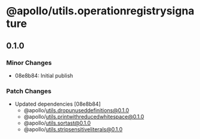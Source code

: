 # @apollo/utils.operationregistrysignature

## 0.1.0
### Minor Changes

- 08e8b84: Initial publish

### Patch Changes

- Updated dependencies [08e8b84]
  - @apollo/utils.dropunuseddefinitions@0.1.0
  - @apollo/utils.printwithreducedwhitespace@0.1.0
  - @apollo/utils.sortast@0.1.0
  - @apollo/utils.stripsensitiveliterals@0.1.0
